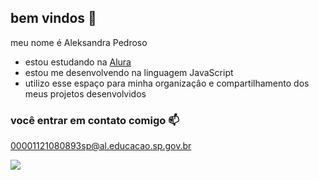 ## bem vindos 💙

meu nome é Aleksandra Pedroso

- estou estudando na [Alura](https://www.alura.com.br)
- estou me desenvolvendo na linguagem JavaScript
- utilizo esse espaço para minha organizaçâo e compartilhamento dos meus projetos desenvolvidos

### você entrar em contato comigo 📫

00001121080893sp@al.educacao.sp.gov.br


![](https://media1.tenor.com/m/qFGkjmAImAEAAAAC/moti-hearts.gif)
